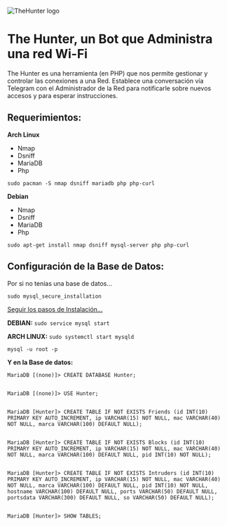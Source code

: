 ![TheHunter logo](https://stationx11.es/wp-images/TheHunter.jpg)

# The Hunter, un Bot que Administra una red Wi-Fi
The Hunter es una herramienta (en PHP) que nos permite gestionar y controlar las conexiones a una Red.
Establece una conversación vía Telegram con el Administrador de la Red para notificarle sobre nuevos
accesos y para esperar instrucciones.


## Requerimientos:
**Arch Linux**
   * Nmap
   * Dsniff
   * MariaDB
   * Php<br>
 
``` sudo pacman -S nmap dsniff mariadb php php-curl ```

**Debian**
   * Nmap
   * Dsniff
   * MariaDB
   * Php<br>
 
``` sudo apt-get install nmap dsniff mysql-server php php-curl ```


## Configuración de la Base de Datos:

Por si no tenías una base de datos...

```sudo mysql_secure_installation```

[Seguir los pasos de Instalación...](https://www.digitalocean.com/community/tutorials/how-to-install-linux-apache-mysql-php-lamp-stack-on-debian)

**DEBIAN:** ```sudo service mysql start```

**ARCH LINUX:** ```sudo systemctl start mysqld```

```mysql -u root -p```

__Y en la Base de datos:__
```
MariaDB [(none)]> CREATE DATABASE Hunter;


MariaDB [(none)]> USE Hunter;


MariaDB [Hunter]> CREATE TABLE IF NOT EXISTS Friends (id INT(10) PRIMARY KEY AUTO_INCREMENT, ip VARCHAR(15) NOT NULL, mac VARCHAR(40) NOT NULL, marca VARCHAR(100) DEFAULT NULL);


MariaDB [Hunter]> CREATE TABLE IF NOT EXISTS Blocks (id INT(10) PRIMARY KEY AUTO_INCREMENT, ip VARCHAR(15) NOT NULL, mac VARCHAR(40) NOT NULL, marca VARCHAR(100) DEFAULT NULL, pid INT(10) NOT NULL);


MariaDB [Hunter]> CREATE TABLE IF NOT EXISTS Intruders (id INT(10) PRIMARY KEY AUTO_INCREMENT, ip VARCHAR(15) NOT NULL, mac VARCHAR(40) NOT NULL, marca VARCHAR(100) DEFAULT NULL, pid INT(10) NOT NULL, hostname VARCHAR(100) DEFAULT NULL, ports VARCHAR(50) DEFAULT NULL, portsdata VARCHAR(300) DEFAULT NULL, so VARCHAR(50) DEFAULT NULL);


MariaDB [Hunter]> SHOW TABLES;  
```
